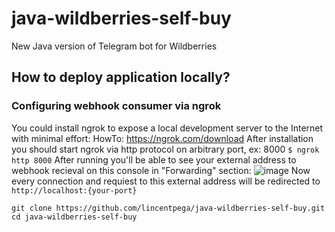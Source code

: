 # java-wildberries-self-buy
New Java version of Telegram bot for Wildberries
## How to deploy application locally?
### Configuring webhook consumer via ngrok
You could install ngrok to expose a local development server to the Internet with minimal effort:
HowTo: https://ngrok.com/download
After installation you should start ngrok via http protocol on arbitrary port, ex: 8000 
`$ ngrok http 8000`
After running you'll be able to see your external address to webhook recieval on this console in "Forwarding" section:
![image](https://user-images.githubusercontent.com/99477948/199225393-9296bf44-c5b9-4579-bb76-7815f18a0616.png)
Now every connection and requiest to this external address will be redirected to `http://localhost:{your-port}`
```
git clone https://github.com/lincentpega/java-wildberries-self-buy.git
cd java-wildberries-self-buy
```
